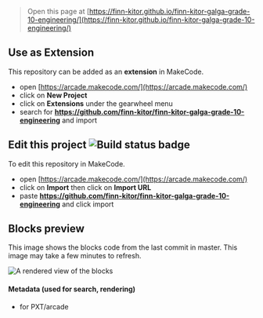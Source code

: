  


> Open this page at [https://finn-kitor.github.io/finn-kitor-galga-grade-10-engineering/](https://finn-kitor.github.io/finn-kitor-galga-grade-10-engineering/)

## Use as Extension

This repository can be added as an **extension** in MakeCode.

* open [https://arcade.makecode.com/](https://arcade.makecode.com/)
* click on **New Project**
* click on **Extensions** under the gearwheel menu
* search for **https://github.com/finn-kitor/finn-kitor-galga-grade-10-engineering** and import

## Edit this project ![Build status badge](https://github.com/finn-kitor/finn-kitor-galga-grade-10-engineering/workflows/MakeCode/badge.svg)

To edit this repository in MakeCode.

* open [https://arcade.makecode.com/](https://arcade.makecode.com/)
* click on **Import** then click on **Import URL**
* paste **https://github.com/finn-kitor/finn-kitor-galga-grade-10-engineering** and click import

## Blocks preview

This image shows the blocks code from the last commit in master.
This image may take a few minutes to refresh.

![A rendered view of the blocks](https://github.com/finn-kitor/finn-kitor-galga-grade-10-engineering/raw/master/.github/makecode/blocks.png)

#### Metadata (used for search, rendering)

* for PXT/arcade
<script src="https://makecode.com/gh-pages-embed.js"></script><script>makeCodeRender("{{ site.makecode.home_url }}", "{{ site.github.owner_name }}/{{ site.github.repository_name }}");</script>
